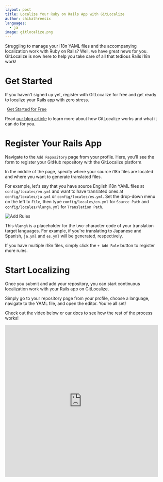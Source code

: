 ```yaml
---
layout: post
title: Localize Your Ruby on Rails App with GitLocalize
author: chikathreesix
languages:
  - ja
image: gitlocalize.png
---
```


Struggling to manage your i18n YAML files and the accompanying localization work with Ruby on Rails? Well, we have great news for you. GitLocalize is now here to help you take care of all that tedious Rails i18n work!

# Get Started

If you haven't signed up yet, register with GitLocalize for free and get ready to localize your Rails app with zero stress.

<a class="btn btn-hero" href="https://gitlocalize.com/auth/github">
  <i class="fa fa-github"></i><span style="margin-left: 6px;">Get Started for Free</span>
</a>

Read [our blog article](/posts/introducing-gitlocalize.html) to learn more about how GitLocalize works and what it can do for you.

# Register Your Rails App

Navigate to the `Add Repository` page from your profile. Here, you'll see the form to register your GitHub repository with the GitLocalize platform.

In the middle of the page, specify where your source i18n files are located and where you want to generate translated files.

For example, let's say that you have source English i18n YAML files at `config/locales/en.yml` and want to have translated ones at `config/locales/ja.yml` or `config/locales/es.yml`. Set the drop-down menu on the left to `File`, then type `config/locales/en.yml` for `Source Path` and `config/locales/%lang%.yml` for `Translation Path`.

![Add Rules](/img/ror/path_rule.png)

This `%lang%` is a placeholder for the two-character code of your translation target languages. For example, if you're translating to Japanese and Spanish, `ja.yml` and `es.yml` will be generated, respectively.

If you have multiple i18n files, simply click the `+ Add Rule` button to register more rules.

# Start Localizing

Once you submit and add your repository, you can start continuous localization work with your Rails app on GitLocalize.

Simply go to your repository page from your profile, choose a language, navigate to the YAML file, and open the editor. You're all set!

Check out the video below or [our docs](http://docs.gitlocalize.com/getting_started.html) to see how the rest of the process works!

<iframe src="https://www.youtube.com/embed/b09LDukIJiU" frameborder="0" allowfullscreen style="width: 100%; height: 500px"></iframe>
